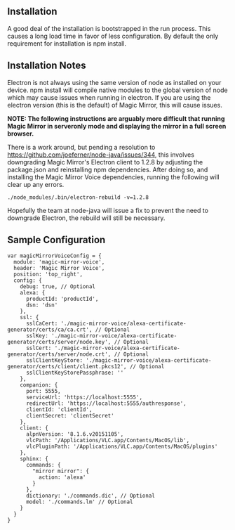 ## Installation

A good deal of the installation is bootstrapped in the run process. This causes a long load time in favor of less
configuration. By default the only requirement for installation is npm install.

## Installation Notes

Electron is not always using the same version of node as installed on your device. npm install will compile native
modules to the global version of node which may cause issues when running in electron. If you are using the electron
version (this is the default) of Magic Mirror, this will cause issues.

**NOTE: The following instructions are arguably more difficult that running Magic Mirror in serveronly mode and
displaying the mirror in a full screen browser.**

There is a work around, but pending a resolution to https://github.com/joeferner/node-java/issues/344, this involves 
downgrading Magic Mirror's Electron client to 1.2.8 by adjusting the package.json and reinstalling npm dependencies. 
After doing so, and installing the Magic Mirror Voice dependencies, running the following will clear up any errors.

```
./node_modules/.bin/electron-rebuild -v=1.2.8 
```

Hopefully the team at node-java will issue a fix to prevent the need to downgrade Electron, the rebuild will still be
necessary.

## Sample Configuration

```
var magicMirrorVoiceConfig = {
  module: 'magic-mirror-voice',
  header: 'Magic Mirror Voice',
  position: 'top_right',
  config: {
    debug: true, // Optional
    alexa: {
      productId: 'productId',
      dsn: 'dsn'
    },
    ssl: {
      sslCaCert: './magic-mirror-voice/alexa-certificate-generator/certs/ca/ca.crt', // Optional
      sslKey: './magic-mirror-voice/alexa-certificate-generator/certs/server/node.key', // Optional
      sslCert: './magic-mirror-voice/alexa-certificate-generator/certs/server/node.crt', // Optional
      sslClientKeyStore: './magic-mirror-voice/alexa-certificate-generator/certs/client/client.pkcs12', // Optional
      sslClientKeyStorePassphrase: ''
    },
    companion: {
      port: 5555,
      serviceUrl: 'https://localhost:5555',
      redirectUrl: 'https://localhost:5555/authresponse',
      clientId: 'clientId',
      clientSecret: 'clientSecret'
    },
    client: {
      alpnVersion: '8.1.6.v20151105',
      vlcPath: '/Applications/VLC.app/Contents/MacOS/lib',
      vlcPluginPath: '/Applications/VLC.app/Contents/MacOS/plugins'
    },
    sphinx: {
      commands: {
        "mirror mirror": {
          action: 'alexa'
        }
      },
      dictionary: './commands.dic', // Optional
      model: './commands.lm' // Optional
    }
  }
}
```

